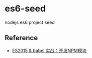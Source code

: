 # es6-seed
nodejs es6 project seed


## Reference

* [ES2015 & babel 实战：开发NPM模块](https://cnodejs.org/topic/565c65c4b31692e827fdd00c)